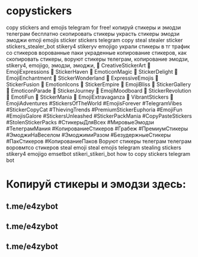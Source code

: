 # copystickers
copy stickers and emojis telegram for free! копируй стикеры и эмодзи телеграм бесплатно
скопировать стикеры украсть стикеры эмодзи эмоджи emoji emojis sticker stickers telegram copy steal stealer sticker stickers_stealer_bot stikery4 stikeryv emojigo
украли стикеры в тг трафик со стикеров ворованные паки украденные копирование стикеров, как скопировать стикеры, воруют стикеры телеграм, копирование эмодзи, stikery4, emojigo, эмодзи, эмоджи, 🎨 CreativeStickerArt 🌟 EmojiExpressions 💌 StickerHaven 🌈 EmoticonMagic 🌺 StickerDelight 💖 EmojiEnchantment 🎉 StickerWonderland 🌟 ExpressiveEmojis 🌈 StickerFusion 🌸 EmotionIcons 🎁 StickerEmpire 💫 EmojiBliss 🌟 StickerGallery 🌈 EmoticonParade 🌺 StickerJourney 💖 EmojiMoodboard 🎉 StickerRevolution 🌟 EmotiFun 🌈 StickerMania 🌸 EmojiExtravaganza 🎁 VibrantStickers 💫 EmojiAdventures #StickersOfTheWorld #EmojisForever #TelegramVibes #StickerCopyCat #ThievingTrends #PremiumStickerEuphoria #EmojiFun #EmojisGalore #StickersUnleashed #StickerPackMania #CopyPasteStickers #StolenStickerPacks #СтикерыДляВсех #МировыеЭмодзи #ТелеграмМания #КопированиеСтикеров #Грабеж #ПремиумСтикеры #ЭмоджиНаВеселом #ЭмоджимиРазом #БезудержныеСтикеры #ПакСтикеров #КопированиеПаков
Воруют стикеры телеграм телеграм воровмтсо стикеров steal emoji steal emojis telegram stealing stickers stikery4 emojigo emsetbot stikeri_stikeri_bot how to copy stickers telegram bot

# Копируй стикеры и эмодзи здесь:
## t.me/e4zybot
## t.me/e4zybot
## t.me/e4zybot
